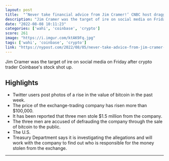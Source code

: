 ```yaml
---
layout: post
title:  "‘Never take financial advice from Jim Cramer!’ CNBC host dragged over Coinbase call"
description: "Jim Cramer was the target of ire on social media on Friday after crypto trader Coinbase's stock shot up."
date: "2022-08-08 10:11:23"
categories: ['wahi', 'coinbase', 'crypto']
score: 261
image: "https://i.imgur.com/ktAK9Fq.jpg"
tags: ['wahi', 'coinbase', 'crypto']
link: "https://nypost.com/2022/08/05/never-take-advice-from-jim-cramer-cnbc-host-dragged-over-coinbase-tip/"
---
```


Jim Cramer was the target of ire on social media on Friday after crypto trader Coinbase's stock shot up.

## Highlights

- Twitter users post photos of a rise in the value of bitcoin in the past week.
- The price of the exchange-trading company has risen more than $100,000.
- It has been reported that three men stole $1.5 million from the company.
- The three men are accused of defrauding the company through the sale of bitcoin to the public.
- The U.S.
- Treasury Department says it is investigating the allegations and will work with the company to find out who is responsible for the money stolen from the exchange.

---

